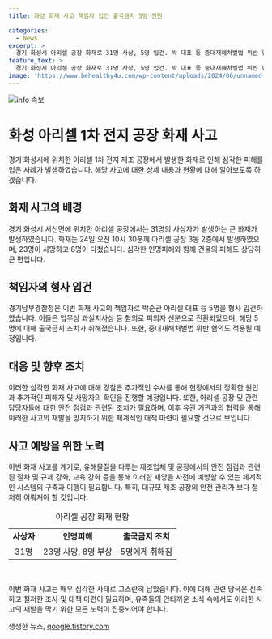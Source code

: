 ```yaml
---
title: 화성 화재 사고 책임자 입건 출국금지 5명 전원

categories:
  - News
excerpt: >
  경기 화성시 아리셀 공장 화재로 31명 사상, 5명 입건. 박 대표 등 중대재해처벌법 위반 혐의. 현장에서 수습중인 소방대원들의 모습. 8명 부상 중 2명 중상, 23명 사망. 추가 신원 확인을 위해 DNA 채취. 5명에 출국금지 조치. 
feature_text: >
  경기 화성시 아리셀 공장 화재로 31명 사상, 5명 입건. 박 대표 등 중대재해처벌법 위반 혐의. 현장에서 수습중인 소방대원들의 모습. 8명 부상 중 2명 중상, 23명 사망. 추가 신원 확인을 위해 DNA 채취. 5명에 출국금지 조치. 
image: 'https://www.behealthy4u.com/wp-content/uploads/2024/06/unnamed-file.png'
---
```


<p><img src="https://www.behealthy4u.com/wp-content/uploads/2024/06/unnamed-file.png" alt="info 속보" /></p>

<h1 data-ke-size="size26">화성 아리셀 1차 전지 공장 화재 사고</h1>

<p data-ke-size="size16">경기 화성시에 위치한 아리셀 1차 전지 제조 공장에서 발생한 화재로 인해 심각한 피해를 입은 사례가 발생하였습니다. 해당 사고에 대한 상세 내용과 현황에 대해 알아보도록 하겠습니다.</p>

<h2 data-ke-size="size22">화재 사고의 배경</h2>

<p data-ke-size="size16">경기 화성시 서신면에 위치한 아리셀 공장에서는 31명의 사상자가 발생하는 큰 화재가 발생하였습니다. 화재는 24일 오전 10시 30분께 아리셀 공장 3동 2층에서 발생하였으며, 23명이 사망하고 8명이 다쳤습니다. 심각한 인명피해와 함께 건물의 피해도 상당히 큰 편입니다.</p>

<h2 data-ke-size="size22">책임자의 형사 입건</h2>

<p data-ke-size="size16">경기남부경찰청은 이번 화재 사고의 책임자로 박순관 아리셀 대표 등 5명을 형사 입건하였습니다. 이들은 업무상 과실치사상 등 혐의로 피의자 신분으로 전환되었으며, 해당 5명에 대해 출국금지 조치가 취해졌습니다. 또한, 중대재해처벌법 위반 혐의도 적용될 예정입니다.</p>

<h2 data-ke-size="size22">대응 및 향후 조치</h2>

<p data-ke-size="size16">이러한 심각한 화재 사고에 대해 경찰은 추가적인 수사를 통해 현장에서의 정확한 원인과 추가적인 피해자 및 사망자의 확인을 진행할 예정입니다. 또한, 아리셀 공장 및 관련 담당자들에 대한 안전 점검과 관련된 조치가 필요하며, 이후 유관 기관과의 협력을 통해 이러한 사고의 재발을 방지하기 위한 체계적인 대책 마련이 필요할 것으로 보입니다.</p>

<h2 data-ke-size="size22">사고 예방을 위한 노력</h2>

<p data-ke-size="size16">이번 화재 사고를 계기로, 유해물질을 다루는 제조업체 및 공장에서의 안전 점검과 관련된 절차 및 규제 강화, 교육 강화 등을 통해 이러한 재앙을 사전에 예방할 수 있는 체계적인 시스템의 구축과 이행이 필요합니다. 특히, 대규모 제조 공장의 안전 관리가 보다 철저히 이뤄져야 할 것입니다.</p>

<table>
  <caption>아리셀 공장 화재 현황</caption>
  <tbody>
    <tr>
      <td style="text-align: center; height: 17px;"><b>사상자</b></td>
      <td style="text-align: center; height: 17px;"><b>인명피해</b></td>
      <td style="text-align: center; height: 17px;"><b>출국금지 조치</b></td>
    </tr>
    <tr>
      <td style="text-align: center; height: 17px;">31명</td>
      <td style="text-align: center; height: 17px;">23명 사망, 8명 부상</td>
      <td style="text-align: center; height: 17px;">5명에게 취해짐</td>
    </tr>
  </tbody>
</table>

<p data-ke-size="size16">&nbsp;</p>

<p data-ke-size="size16">이번 화재 사고는 매우 심각한 사태로 고스란히 남았습니다. 이에 대해 관련 당국은 신속하고 철저한 조사 및 대책 마련이 필요하며, 유족들의 안타까운 소식 속에서도 이러한 사고의 재발을 막기 위한 모든 노력이 집중되어야 합니다.</p>
생생한 뉴스, <a href="https://qoogle.tistory.com" rel="dofollow">qoogle.tistory.com</a>


